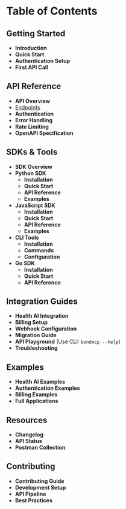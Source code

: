 # Table of Contents

## Getting Started

- **Introduction**
- **Quick Start**
- **Authentication Setup**
- **First API Call**

## API Reference

- **API Overview**
- [Endpoints](../endpoints/README.md)
- **Authentication**
- **Error Handling**
- **Rate Limiting**
- **OpenAPI Specification**

## SDKs & Tools

- **SDK Overview**
- **Python SDK**
  - **Installation**
  - **Quick Start**
  - **API Reference**
  - **Examples**
- **JavaScript SDK**
  - **Installation**
  - **Quick Start**
  - **API Reference**
  - **Examples**
- **CLI Tools**
  - **Installation**
  - **Commands**
  - **Configuration**
- **Go SDK**
  - **Installation**
  - **Quick Start**
  - **API Reference**

## Integration Guides

- **Health AI Integration**
- **Billing Setup**
- **Webhook Configuration**
- **Migration Guide**
- **API Playground** (Use CLI: `bondmcp --help`)
- **Troubleshooting**

## Examples

- **Health AI Examples**
- **Authentication Examples**
- **Billing Examples**
- **Full Applications**

## Resources

- **Changelog**
- **API Status**
- **Postman Collection**

## Contributing

- **Contributing Guide**
- **Development Setup**
- **API Pipeline**
- **Best Practices**
